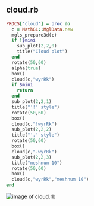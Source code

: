 
## cloud.rb

```ruby
PROCS['cloud'] = proc do
  c = MathGL::MglData.new
  mgls_prepare3d(c)
  if !$mini
    sub_plot(2,2,0)
    title("Cloud plot")
  end
  rotate(50,60)
  alpha(true)
  box()
  cloud(c,"wyrRk")
  if $mini
    return
  end
  sub_plot(2,2,1)
  title("'!' style")
  rotate(50,60)
  box()
  cloud(c,"!wyrRk")
  sub_plot(2,2,2)
  title("'.' style")
  rotate(50,60)
  box()
  cloud(c,".wyrRk")
  sub_plot(2,2,3)
  title("meshnum 10")
  rotate(50,60)
  box()
  cloud(c,"wyrRk","meshnum 10")
end
```
![image of cloud.rb](https://raw.github.com/masa16/ruby-mathgl-sample/master/samples/cloud/cloud.png)
